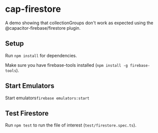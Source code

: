 # cap-firestore
A demo showing that collectionGroups don't work as expected using the @capacitor-firebase/firestore plugin.

## Setup
Run `npm install` for dependencies.

Make sure you have firebase-tools installed (`npm install -g firebase-tools`).


## Start Emulators
Start emulators`firebase emulators:start`

## Test Firestore
Run `npm test` to run the file of interest (`test/firestore.spec.ts`).



